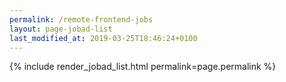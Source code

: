 ```yaml
---
permalink: /remote-frontend-jobs
layout: page-jobad-list
last_modified_at: 2019-03-25T18:46:24+0100
---
```

{% include render_jobad_list.html permalink=page.permalink %}
